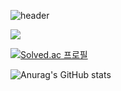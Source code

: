 ![header](https://capsule-render.vercel.app/api?type=slice&color=A100FF&height=200&section=header&text=Hello&fontAlign=80&fontAlignY=10&fontColor=ffffff&fontSize=90&desc=I'M%20SeungSoo&descAlign=75&descAlignY=30&rotate=13)



   
   
   <img src="https://img.shields.io/badge/메일-EA4335?style=flat&logo=gmail&logoColor=white"/>

[![Solved.ac
프로필](http://mazassumnida.wtf/api/v2/generate_badge?boj={handle})](https://solved.ac/{handle})


![Anurag's GitHub stats](https://github-readme-stats.vercel.app/api?username=costudying&show_icons=true&theme=dark)
